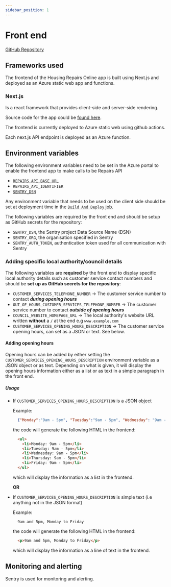 ```yaml
---
sidebar_position: 1
---
```

# Front end

<a class="badge badge--secondary" href="https://github.com/City-of-Lincoln-Council/housing-repairs-online-frontend">GitHub Repository</a>

## Frameworks used

The frontend of the Housing Repairs Online app is built using Next.js and
deployed as an Azure static web app and functions.

### Next.js

Is a react framework that provides client-side and server-side rendering.

Source code for the app could be [found here](https://github.com/City-of-Lincoln-Council/housing-repairs-online-frontend).

The frontend is currently deployed to Azure static web using github actions.

Each next.js API endpoint is deployed as an Azure function.

## Environment variables

The following environment variables need to be set in the Azure portal to enable
the frontend app to make calls to be Repairs API

- [`REPAIRS_API_BASE_URL`](../repairs-api/intro)
- `REPAIRS_API_IDENTIFIER`
- [`SENTRY_DSN`](../alerting-and-monitoring/intro#azure-component-setup)

Any environment variable that needs to be used on the client side should be set
at deployment time in the [`Build And Deploy` job](https://github.com/City-of-Lincoln-Council/housing-repairs-online-frontend/blob/main/.github/workflows/azure-static-web-apps-purple-desert-05060ea03.yml#L100).

The following variables are required by the front end and should be setup as GitHub secrets for the repository:

- `SENTRY_DSN`, the Sentry project Data Source Name (DSN)
- `SENTRY_ORG`, the organisation specified in Sentry
- `SENTRY_AUTH_TOKEN`, authentication token used for all communication with Sentry
  
### Adding specific local authority/council details

The following variables are **required** by the front end to display specific local authority details such as customer service contact numbers and should be **set up as GitHub secrets for the repository**:

- `CUSTOMER_SERVICES_TELEPHONE_NUMBER` -> The customer service number to contact ***during opening hours***
- `OUT_OF_HOURS_CUSTOMER_SERVICES_TELEPHONE_NUMBER` -> The customer service number to contact ***outside of opening hours***
- `COUNCIL_WEBSITE_HOMEPAGE_URL` -> The local authority's website URL written **without** a `/` at the end e.g `www.example.com`
- `CUSTOMER_SERVICES_OPENING_HOURS_DESCRIPTION` -> The customer service opening hours, can set as a JSON or text. See below.
  
#### Adding opening hours

Opening hours can be added by either setting the `CUSTOMER_SERVICES_OPENING_HOURS_DESCRIPTION` environment variable as a JSON object or as text.
Depending on what is given, it will display the opening hours information either as a list or as text in a simple paragraph in the front end.

##### Usage

- If `CUSTOMER_SERVICES_OPENING_HOURS_DESCRIPTION` is a JSON object
  
  Example:

    ```json
      {"Monday":"9am - 5pm", "Tuesday":"9am - 5pm", "Wednesday": "9am - 5pm", "Thursday": "9am - 5pm", "Friday": "9am - 5pm"}
    ```

  the code will generate the following HTML in the frontend:

    ```html
      <ul>
        <li>Monday: 9am - 5pm</li>
        <li>Tuesday: 9am - 5pm</li>
        <li>Wednesday: 9am - 5pm</li>
        <li>Thursday: 9am - 5pm</li>
        <li>Friday: 9am - 5pm</li>
      </ul>
  ```
  
  which will display the information as a list in the frontend.

  **OR**

- If `CUSTOMER_SERVICES_OPENING_HOURS_DESCRIPTION` is simple text (i.e anything not in the JSON format)

  Example:

    ```text
      9am and 5pm, Monday to Friday
    ```

  the code will generate the following HTML in the frontend:

    ```html
      <p>9am and 5pm, Monday to Friday</p>
  ```

  which will display the information as a line of text in the frontend.

## Monitoring and alerting

Sentry is used for monitoring and alerting.
